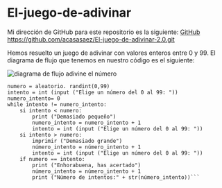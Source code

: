 # El-juego-de-adivinar

Mi dirección de GitHub para este repositorio es la siguiente: [GitHub](https://github.com/acasasaez/El-juego-de-adivinar-2.0.git)
https://github.com/acasasaez/El-juego-de-adivinar-2.0.git

Hemos resuelto un juego de adivinar con valores enteros entre 0 y 99.
El diagrama de flujo que tenemos en nuestro código es el siguiente:

![diagrama de flujo adivine el número](/acasasaez/El-juego-de-adivinar-2.0/figmafoto.png)

```importar aleatoriamente
numero = aleatorio. randint(0,99)
intento = int (input ("Elige un número del 0 al 99: "))
numero_intento= 0
while intento != numero_intento:
    si intento < numero:
        print ("Demasiado pequeño")
        numero_intento = numero_intento + 1
        intento = int (input ("Elige un número del 0 al 99: "))
    si intento > numero:
        imprimir ("Demasiado grande")
        número_intento = número_intento + 1
        intento = int (input ("Elige un número del 0 al 99: "))
    if numero == intento:
        print ("Enhorabuena, has acertado") 
        número_intento = número_intento + 1
        print ("Número de intentos:" + str(número_intento))```
